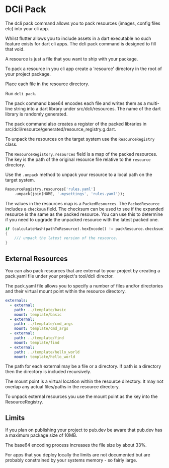 # DCli Pack

The dcli pack command allows you to pack resources (images, config files etc) into your cli app.

Whilst flutter allows you to include assets in a dart executable no such feature exists for dart cli apps. The dcli pack command is designed to fill that void.

A resource is just a file that you want to ship with your package.

To pack a resource in you cli app create a 'resource' directory in the root of your project package.

Place each file in the resource directory.

Run `dcli pack`.

The pack command base64 encodes each file and writes them as a multi-line string into a dart library under src/dcli/resources. The name of the dart library is randomly generated.

The pack command also creates a register of the packed libraries in src/dcli/resource/generated/resource\_registry.g.dart.

To unpack the resources on the target system use the `ResourceRegistry` class.

The `ResourceRegistory.resources` field is a map of the packed resources. The key is the path of the original resource file relative to the `resource` directory.&#x20;

Use the `.unpack` method to unpack your resource to a local path on the target system.

```dart
ResourceRegistry.resources['rules.yaml']
    .unpack(join(HOME, '.mysettings', 'rules.yaml'));
```

The values in the resources map is a `PackedResources`. The `PackedResource` includes a `checksum` field. The checksum can be used to see if the expanded resource is the same as the packed resource. You can use this to determine if you need to upgrade the unpacked resource with the latest packed one.



```dart
if (calculateHash(pathToResource).hexEncode() != packResource.checksum)
{
    /// unpack the latest version of the resource.
}
```

## External Resources

You can also pack resources that are external to your project by creating a pack.yaml file under your project's tool/dcli director.

The pack.yaml file allows you to specify a number of files and/or directories and their virtual mount point within the resource directory.

```yaml
externals:
  - external:
    path: ../template/basic
    mount: template/basic
  - external:
    path: ../template/cmd_args
    mount: template/cmd_args
  - external:
    path: ../template/find
    mount: template/find
  - external:
    path: ../template/hello_world
    mount: template/hello_world
```

The path for each external may be a file or a directory. If path is a directory then the directory is included recursively.

The mount point is a virtual location within the resource directory. It may not overlap any actual files/paths in the resource directory.

To unpack external resources you use the mount point as the key into the ResourceRegistry.

## Limits

If you plan on publishing your project to pub.dev be aware that pub.dev has a maximum package size of 10MB.

The base64 encoding process increases the file size by about 33%.

For apps that you deploy locally the limits are not documented but are probably constrained by your systems memory - so fairly large.

&#x20;
